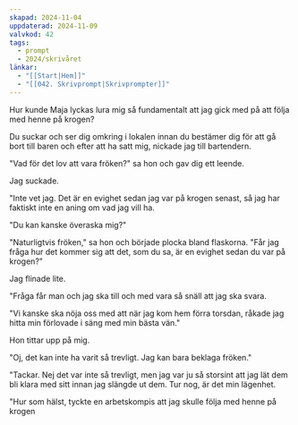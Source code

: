 ```yaml
---
skapad: 2024-11-04
uppdaterad: 2024-11-09
valvkod: 42
tags:
  - prompt
  - 2024/skrivåret
länkar:
  - "[[Start|Hem]]"
  - "[[042. Skrivprompt|Skrivprompter]]"
---
```

Hur kunde Maja lyckas lura mig så fundamentalt att jag gick med på att följa med henne på krogen?

Du suckar och ser dig omkring i lokalen innan du bestämer dig för att gå bort till baren och efter att ha satt mig, nickade jag till bartendern.

"Vad för det lov att vara fröken?" sa hon och gav dig ett leende.

Jag suckade.

"Inte vet jag. Det är en evighet sedan jag var på krogen senast, så jag har faktiskt inte en aning om vad jag vill ha.

"Du kan kanske överaska mig?"

"Naturligtvis fröken," sa hon och började plocka bland flaskorna. "Får jag fråga hur det kommer sig att det, som du sa, är en evighet sedan du var på krogen?"

Jag flinade lite.

"Fråga får man och jag ska till och med vara så snäll att jag ska svara.

"Vi kanske ska nöja oss med att när jag kom hem förra torsdan, råkade jag hitta min förlovade i säng med min bästa vän."

Hon tittar upp på mig.

"Oj, det kan inte ha varit så trevligt. Jag kan bara beklaga fröken."

"Tackar. Nej det var inte så trevligt, men jag var ju så storsint att jag lät dem bli klara med sitt innan jag slängde ut dem. Tur nog, är det min lägenhet.

"Hur som hälst, tyckte en arbetskompis att jag skulle följa med henne på krogen
